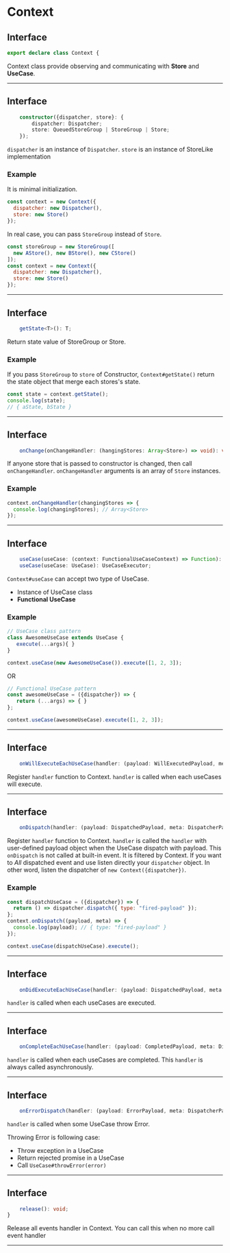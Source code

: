 # Context







## Interface
```typescript
export declare class Context {
```

Context class provide observing and communicating with **Store** and **UseCase**.

----











## Interface
```typescript
    constructor({dispatcher, store}: {
        dispatcher: Dispatcher;
        store: QueuedStoreGroup | StoreGroup | Store;
    });
```

`dispatcher` is an instance of `Dispatcher`.
`store` is an instance of StoreLike implementation

### Example

It is minimal initialization.

```js
const context = new Context({
  dispatcher: new Dispatcher(),
  store: new Store()
});
```

In real case, you can pass `StoreGroup` instead of `Store`.

```js
const storeGroup = new StoreGroup([
  new AStore(), new BStore(), new CStore()
]);
const context = new Context({
  dispatcher: new Dispatcher(),
  store: new Store()
});
```

----






## Interface
```typescript
    getState<T>(): T;
```

Return state value of StoreGroup or Store.

### Example

If you pass `StoreGroup` to `store` of Constructor,
`Context#getState()` return the state object that merge each stores's state.

```js
const state = context.getState();
console.log(state);
// { aState, bState }
```

----






## Interface
```typescript
    onChange(onChangeHandler: (hangingStores: Array<Store>) => void): void;
```

If anyone store that is passed to constructor is changed, then call `onChangeHandler`.
`onChangeHandler` arguments is an array of `Store` instances.

### Example

```js
context.onChangeHandler(changingStores => {
  console.log(changingStores); // Array<Store>
});
```

----






## Interface
```typescript
    useCase(useCase: (context: FunctionalUseCaseContext) => Function): UseCaseExecutor;
    useCase(useCase: UseCase): UseCaseExecutor;
```

`Context#useCase` can accept two type of UseCase.

- Instance of UseCase class
- **Functional UseCase**

### Example

```js
// UseCase class pattern
class AwesomeUseCase extends UseCase {
   execute(...args){ }
}

context.useCase(new AwesomeUseCase()).execute([1, 2, 3]);
```

OR

```js
// Functional UseCase pattern
const awesomeUseCase = ({dispatcher}) => {
   return (...args) => { }
};

context.useCase(awesomeUseCase).execute([1, 2, 3]);
```

----






## Interface
```typescript
    onWillExecuteEachUseCase(handler: (payload: WillExecutedPayload, meta: DispatcherPayloadMeta) => void): () => void;
```

Register `handler` function to Context.
`handler` is called when each useCases will execute.

----






## Interface
```typescript
    onDispatch(handler: (payload: DispatchedPayload, meta: DispatcherPayloadMeta) => void): () => void;
```

Register `handler` function to Context.
`handler` is called the `handler` with user-defined payload object when the UseCase dispatch with payload.
This `onDispatch` is not called at built-in event. It is filtered by Context.
If you want to *All* dispatched event and use listen directly your `dispatcher` object.
In other word, listen the dispatcher of `new Context({dispatcher})`.

### Example

```js
const dispatchUseCase = ({dispatcher}) => {
  return () => dispatcher.dispatch({ type: "fired-payload" });
};
context.onDispatch((payload, meta) => {
  console.log(payload); // { type: "fired-payload" }
});

context.useCase(dispatchUseCase).execute();
```

----






## Interface
```typescript
    onDidExecuteEachUseCase(handler: (payload: DispatchedPayload, meta: DispatcherPayloadMeta) => void): () => void;
```

`handler` is called when each useCases are executed.

----






## Interface
```typescript
    onCompleteEachUseCase(handler: (payload: CompletedPayload, meta: DispatcherPayloadMeta) => void): () => void;
```

`handler` is called when each useCases are completed.
This `handler` is always called asynchronously.

----






## Interface
```typescript
    onErrorDispatch(handler: (payload: ErrorPayload, meta: DispatcherPayloadMeta) => void): () => void;
```

`handler` is called when some UseCase throw Error.

Throwing Error is following case:

- Throw exception in a UseCase
- Return rejected promise in a UseCase
- Call `UseCase#throwError(error)`

----






## Interface
```typescript
    release(): void;
}
```

Release all events handler in Context.
You can call this when no more call event handler

----


